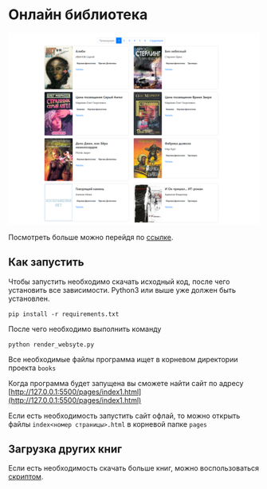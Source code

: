 # Онлайн библиотека

![1728919054449](image/README/1728919054449.png)

Посмотреть больше можно перейдя по [ссылке](https://stmkv.github.io/online_library_bootstrap/pages/index1.html).

## Как запустить

Чтобы запустить необходимо скачать исходный код, после чего установить все зависимости. Python3 или выше уже должен быть установлен.

```
pip install -r requirements.txt
```

После чего необходимо выполнить команду

```
python render_websyte.py
```

Все необходимые файлы программа ищет в корневом директории проекта `books`

Когда программа будет запущена вы сможете найти сайт по адресу [http://127.0.0.1:5500/pages/index1.html](http://127.0.0.1:5500/pages/index1.html)


Если есть необходимость запустить сайт офлай, то можно открыть файлы `index<номер страницы>.html` в корневой папке `pages`

## Загрузка других книг

Если есть необходимость скачать больше книг, можно воспользоваться [скриптом](https://github.com/Stmkv/online_library_parser).
